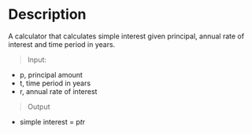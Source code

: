 # Description
A calculator that calculates simple interest given principal, annual rate of interest and time period in years.

> Input:
-   p, principal amount
-   t, time period in years
-   r, annual rate of interest
> Output
-   simple interest = p*t*r
